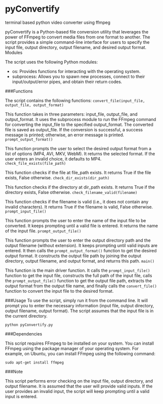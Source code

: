 # pyConvertify
terminal based python video converter using ffmpeg


pyConvertify is a Python-based file conversion utility that leverages the power of FFmpeg to convert media files from one format to another. The script provides a simple command-line interface for users to specify the input file, output directory, output filename, and desired output format.
Modules

The script uses the following Python modules:

- os: Provides functions for interacting with the operating system.
- subprocess: Allows you to spawn new processes, connect to their input/output/error pipes, and obtain their return codes.

###Functions

The script contains the following functions:
`convert_file(input_file, output_file, output_format)`

This function takes in three parameters: input_file, output_file, and output_format. It uses the subprocess module to run the FFmpeg command for converting the input_file to the specified output_format. The converted file is saved as output_file. If the conversion is successful, a success message is printed; otherwise, an error message is printed.
`prompt_output_format()`

This function prompts the user to select the desired output format from a list of options (MP4, AVI, MKV, WebM). It returns the selected format. If the user enters an invalid choice, it defaults to MP4.
`check_file_exists(file_path)`

This function checks if the file at file_path exists. It returns True if the file exists, False otherwise.
`check_dir_exists(dir_path)`

This function checks if the directory at dir_path exists. It returns True if the directory exists, False otherwise.
`check_filename_valid(filename)`

This function checks if the filename is valid (i.e., it does not contain any invalid characters). It returns True if the filename is valid, False otherwise.
`prompt_input_file()`

This function prompts the user to enter the name of the input file to be converted. It keeps prompting until a valid file is entered. It returns the name of the input file.
`prompt_output_file()`

This function prompts the user to enter the output directory path and the output filename (without extension). It keeps prompting until valid inputs are entered. It then calls the `prompt_output_format()` function to get the desired output format. It constructs the output file path by joining the output directory, output filename, and output format, and returns this path.
`main()`

This function is the main driver function. It calls the `prompt_input_file()` function to get the input file, constructs the full path of the input file, calls the `prompt_output_file()` function to get the output file path, extracts the output format from the output file name, and finally calls the `convert_file()` function to convert the input file to the desired format.


###Usage
To use the script, simply run it from the command line. It will prompt you to enter the necessary information (input file, output directory, output filename, output format). The script assumes that the input file is in the current directory.

`python pyConvertify.py`

###Dependencies

This script requires FFmpeg to be installed on your system. You can install FFmpeg using the package manager of your operating system. For example, on Ubuntu, you can install FFmpeg using the following command:

`sudo apt-get install ffmpeg`

###Note

This script performs error checking on the input file, output directory, and output filename. It is assumed that the user will provide valid inputs. If the user provides an invalid input, the script will keep prompting until a valid input is entered.
